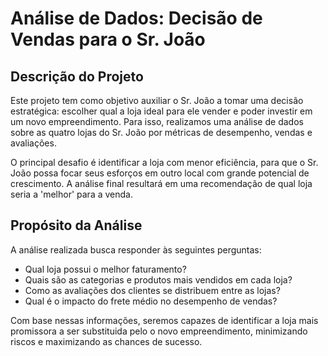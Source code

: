 # Análise de Dados: Decisão de Vendas para o Sr. João

## Descrição do Projeto

Este projeto tem como objetivo auxiliar o Sr. João a tomar uma decisão estratégica: escolher qual a loja ideal para ele vender e poder investir em um novo empreendimento. Para isso, realizamos uma análise de dados sobre as quatro lojas do Sr. João por métricas de desempenho, vendas e avaliações.

O principal desafio é identificar a loja com menor eficiência, para que o Sr. João possa focar seus esforços em outro local com grande potencial de crescimento. A análise final resultará em uma recomendação de qual loja seria a 'melhor' para a venda.

## Propósito da Análise

A análise realizada busca responder às seguintes perguntas:

* Qual loja possui o melhor faturamento?
* Quais são as categorias e produtos mais vendidos em cada loja?
* Como as avaliações dos clientes se distribuem entre as lojas?
* Qual é o impacto do frete médio no desempenho de vendas?

Com base nessas informações, seremos capazes de identificar a loja mais promissora a ser substituida pelo o novo empreendimento, minimizando riscos e maximizando as chances de sucesso.
